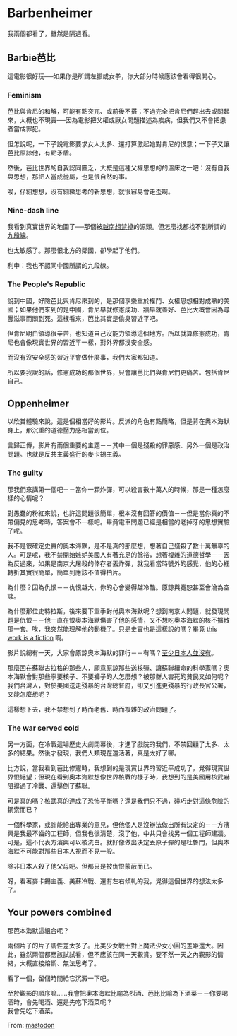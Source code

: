 # Barbenheimer

我兩個都看了，雖然是隔週看。

## Barbie芭比

這電影很好玩──如果你是所謂左膠或女拳，你大部分時候應該會看得很開心。

### Feminism

芭比與肯尼的和解，可能有點突兀、或前後不搭；不過完全把肯尼們趕出去或關起來，大概也不現實──因為電影把父權或厭女問題描述為疾病，但我們又不會把患者當成罪犯。

但怎說呢，一下子說電影要求女人太多、還打算激起她對肯尼的恨意；一下子又讓芭比原諒他，有點矛盾。

然後，芭比世界的自我認同匱乏，大概是這種父權思想的的溫床之一吧：沒有自我與思想，那把人當成從屬，也是很自然的事。

唉，仔細想想，沒有細緻思考的新思想，就很容易會走歪啊。

### Nine-dash line

我看到真實世界的地圖了──那個被[越南想禁掉](https://en.wikipedia.org/wiki/Barbie_(film)#Nine-dash_line_controversy)的源頭。但怎麼找都找不到所謂的[九段線](https://en.wikipedia.org/wiki/Nine-dash_line)。

也太敏感了。那麼恨北方的鄰國，卻學起了他們。

利申：我也不認同中國所謂的九段線。

### The People's Republic

說到中國，好險芭比與肯尼來到的，是那個享樂重於權鬥、女權思想相對成熟的美國；如果他們來到的是中國，肯尼早就修憲成功、牆早就蓋好、芭比大概會因為尋釁滋事而關到死。這樣看來，芭比其實是偷臭習近平吧。

但肯尼明白領導很辛苦，也知道自己沒能力領導這個地方。所以就算修憲成功，肯尼也會像現實世界的習近平一樣，對外界都沒安全感。

而沒有沒安全感的習近平會做什麼事，我們大家都知道。

所以要我說的話，修憲成功的那個世界，只會讓芭比們與肯尼們更痛苦。包括肯尼自己。

## Oppenheimer

以欣賞體驗來說，這是個相當好的影片。反派的角色有點簡略，但是背在奧本海默身上，那沉重的道德壓力感相當到位。

言歸正傳，影片有兩個重要的主題－－其中一個是殘殺的罪惡感、另外一個是政治問題。也就是反共主義盛行的麥卡錫主義。

### The guilty

那我們來講第一個吧－－當你一顆炸彈，可以殺害數十萬人的時候，那是一種怎麼樣的心情呢？

對愚蠢的粉紅來說，也許這問題很簡單，根本沒有回答的價值－－但是當你真的不帶偏見的思考時，答案會不一樣吧。畢竟電車問題已經是相當的老掉牙的思想實驗了呢。

我不是很確定史實的奧本海默，是不是真的那麼想，想著自己殘殺了數十萬無辜的人。可是呢，我不禁開始嫉妒美國人有著充足的餘裕，想著複雜的道德哲學－－因為反過來，如果是南京大屠殺的倖存者丟炸彈，就我看當時號外的感覺，他的心裡轉折其實很簡單，簡單到應該不值得拍片。

為什麼？因為仇恨－－仇恨越大，你的心會變得越冷酷。原諒與寬恕甚至會淪為空談。

為什麼那位史特拉斯，後來要下重手對付奧本海默呢？想到南京人問題，就發現問題是仇恨－－他一直在恨奧本海默傷害了他的感情，又不想吃奧本海默的核不擴散那一套。唉，我突然能理解他的動機了。只是史實也是這樣說的嗎？畢竟 [this work is a fiction](https://en.wikipedia.org/wiki/All_persons_fictitious_disclaimer) 啊。

影片說總有一天，大家會原諒奧本海默的罪行－－有嗎？[至少日本人並沒有](https://cn.nytimes.com/asia-pacific/20230802/japan-barbenheimer/zh-hant/dual)。

那麼困在蘇聯古拉格的那些人，願意原諒那些送核彈、讓蘇聯續命的科學家嗎？奧本海默會對那些寧要核子、不要褲子的人怎麼想？被那群人害死的貧民又如何呢？我們台灣人，對於美國送走殘暴的台灣總督府，卻又引進更殘暴的行政長官公署，又能怎麼想呢？

這樣想下去，我不禁想到了時而老舊、時而複雜的政治問題了。

### The war served cold

另一方面，在冷戰這場歷史大劇閉幕後，才進了戲院的我們，不禁回顧了太多、太多的結果。然後才發現，我們人類現在還活著，真是太好了哪。

比方說，當我看到芭比修憲時，我想到的是現實世界的習近平成功了，覺得現實世界恨絕望；但現在看到奧本海默想像世界核戰的樣子時，我想到的是美國用核武嚇阻撐過了冷戰、還擊倒了蘇聯。

可是真的嗎？核武真的達成了恐怖平衡嗎？還是我們只不過，碰巧走對這條危險的鋼索而已？

一個科學家，或許能給出專業的意見，但他個人是沒辦法做出所有決定的－－方濱興是我最不齒的工程師，但我也很清楚，沒了他，中共只會找另一個工程師建牆。可是，這不代表方濱興可以被洗白。就好像做出決定丟原子彈的是杜魯門，但奧本海默不可能對那些日本人視而不見一般。

除非日本人殺了他父母吧。但那只是被仇恨蒙蔽而已。

呀，看著麥卡錫主義、美蘇冷戰、還有左右傾軋的我，覺得這個世界的想法太多了。

## Your powers combined

那芭本海默這組合呢？

兩個片子的片子調性差太多了。比美少女戰士對上魔法少女小圓的差距還大。因此，雖然兩個都應該試試看，但不應該在同一天觀賞。要不然一天之內觀影的情緒，大概直接熔斷、無法思考了。

看了一個，留個時間給它沉澱一下吧。

至於觀影的順序嘛……我會把奧本海默比喻為烈酒、芭比比喻為下酒菜－－你要喝酒時，會先喝酒、還是先吃下酒菜呢？  
我會先吃下酒菜。

From: [mastodon](https://mastodon.social/@iigmir/110803465509037588)